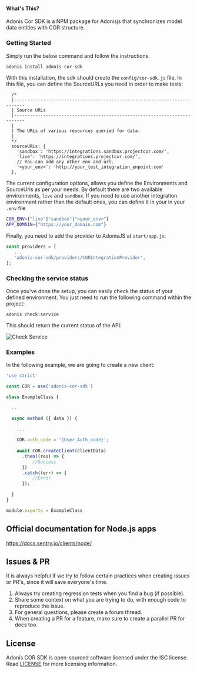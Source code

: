 #### What's This?

Adonis Cor SDK is a NPM package for Adonisjs that synchronizes model data entities with COR structure.

### Getting Started

Simply run the below command and follow the instructions.

```bash
adonis install adonis-cor-sdk
```

With this installation, the sdk should create the `config/cor-sdk.js` file. In this file, you can define the SourceURLs you need in order to make tests:

```
  /*
  |--------------------------------------------------------------------------
  | Source URLs
  |--------------------------------------------------------------------------
  |
  | The URLs of various resources queried for data.
  |
  */
  sourceURLs: {
    'sandbox': 'https://integrations.sandbox.projectcor.com/',
    'live': 'https://integrations.projectcor.com/',
    // You can add any other env and url.
    '<your_env>': 'http://your_test_integration_enpoint.com'
  },
```

The current configuration options, allows you define the Environments and SourceUrls as per your needs. By default there are two available environments, `live` and `sandbox`. If you need to use another integration environment rather than the default ones, you can define it in your in your `.env` file

```bash
COR_ENV={"live"|"sandbox"|"<your_env>"}
APP_DOMAIN={"https://your_domain.com"}
```

Finally, you need to add the provider to AdonisJS at `start/app.js`:

```javascript
const providers = [
   ...
   'adonis-cor-sdk/providers/CORIntegrationProvider',
];
```

### Checking the service status

Once you've done the setup, you can easily check the status of your defined environment. You just need to run the following command within the project:

`adonis check:service`

This should return the current status of the API:

![Check Service](https://user-images.githubusercontent.com/5767551/93396472-20d21d80-f84e-11ea-9305-415e21cedda7.png)


### Examples


In the following example, we are going to create a new client: 

```javascript
'use strict'

const COR = use('adonis-cor-sdk')

class ExampleClass {

  ...

  async method ({ data }) {
    
    ...

    COR.auth_code = '{User_Auth_code}';
        
    await COR.createClient(clientData)
      .then((res) => {
          //Success
      })
      .catch((err) => {
          //Error
      });

  }
}

module.exports = ExampleClass

```

## Official documentation for Node.js apps

https://docs.sentry.io/clients/node/

## Issues & PR

It is always helpful if we try to follow certain practices when creating issues or PR's, since it will save everyone's time.

1. Always try creating regression tests when you find a bug (if possible).
2. Share some context on what you are trying to do, with enough code to reproduce the issue.
3. For general questions, please create a forum thread.
4. When creating a PR for a feature, make sure to create a parallel PR for docs too.

## License

Adonis COR SDK is open-sourced software licensed under the ISC license. Read [LICENSE](https://github.com/ProjectCOR/adonis-cor-sdk/blob/master/LICENSE) for more licensing information.


